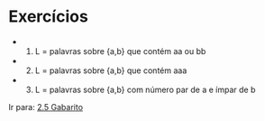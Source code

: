  # Exercícios

- 1. L = palavras sobre {a,b} que contém aa ou bb 
- 2. L = palavras sobre {a,b} que contém aaa 
- 3. L = palavras sobre {a,b} com número par de a e ímpar de b

Ir para: [2.5 Gabarito](5-gabarito-afd.md)



